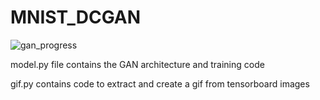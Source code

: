 # MNIST_DCGAN

![gan_progress](https://github.com/user-attachments/assets/84f80e01-4b67-429b-aba2-016543226b5a)

model.py file contains the GAN architecture and training code

gif.py contains code to extract and create a gif from tensorboard images
